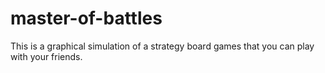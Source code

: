 # master-of-battles
This is a graphical simulation of a strategy board games that you can play with your friends.
